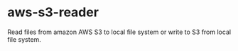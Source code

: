 # aws-s3-reader
Read files from amazon AWS S3 to local file system or write to S3 from local file system. 
